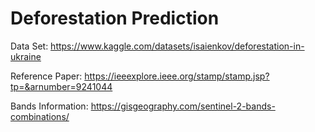 # Deforestation Prediction

Data Set: https://www.kaggle.com/datasets/isaienkov/deforestation-in-ukraine

Reference Paper: https://ieeexplore.ieee.org/stamp/stamp.jsp?tp=&arnumber=9241044

Bands Information: https://gisgeography.com/sentinel-2-bands-combinations/
